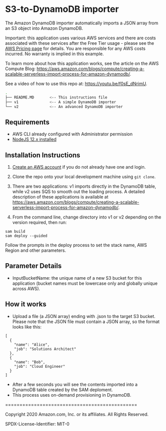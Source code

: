 # S3-to-DynamoDB importer

The Amazon DynamoDB importer automatically imports a JSON array from an S3 object into Amazon DynamoDB.

Important: this application uses various AWS services and there are costs associated with these services after the Free Tier usage - please see the [AWS Pricing page](https://aws.amazon.com/pricing/) for details. You are responsible for any AWS costs incurred. No warranty is implied in this example.

To learn more about how this application works, see the article on the AWS Compute Blog: https://aws.amazon.com/blogs/compute/creating-a-scalable-serverless-import-process-for-amazon-dynamodb/.

See a video of how to use this repo at: https://youtu.be/f0sE_dNrimU.

```bash
.
├── README.MD       <-- This instructions file
├── v1              <-- A simple DynamoDB importer
└── v2              <-- An advanced DynamoDB importer
```

## Requirements

* AWS CLI already configured with Administrator permission
* [NodeJS 12.x installed](https://nodejs.org/en/download/)

## Installation Instructions

1. [Create an AWS account](https://portal.aws.amazon.com/gp/aws/developer/registration/index.html) if you do not already have one and login.

1. Clone the repo onto your local development machine using `git clone`.

1. There are two applications: v1 imports directly in the DynamoDB table, while v2 uses SQS to smooth out the loading process. A detailed description of these applications is available at https://aws.amazon.com/blogs/compute/creating-a-scalable-serverless-import-process-for-amazon-dynamodb/.

1. From the command line, change directory into v1 or v2 depending on the version required, then run:
```
sam build
sam deploy --guided
```
Follow the prompts in the deploy process to set the stack name, AWS Region and other parameters.

## Parameter Details

* InputBucketName: the unique name of a new S3 bucket for this application (bucket names must be lowercase only and globally unique across AWS).

## How it works

* Upload a file (a JSON array) ending with .json to the target S3 bucket. Please note that the JSON file must contain a JSON array, so the format looks like this:

```
[
  {
    "name": "Alice",
    "job": "Solutions Architect"
  },
  {
    "name": "Bob",
    "job": "Cloud Engineer"
  }
]
```

* After a few seconds you will see the contents imported into a DynamoDB table created by the SAM deploment.
* This process uses on-demand provisioning in DynamoDB.

==============================================

Copyright 2020 Amazon.com, Inc. or its affiliates. All Rights Reserved.

SPDX-License-Identifier: MIT-0
